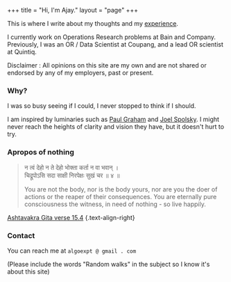 +++
title = "Hi, I'm Ajay."
layout = "page"
+++




This is where I write about my thoughts and my [experience](http://www.linkedin.com/in/ajayarn).

I currently work on Operations Research problems at Bain and Company. Previously, I was an OR / Data Scientist at Coupang, and a lead OR scientist at Quintiq.

Disclaimer
:  All opinions on this site are my own and are not shared or endorsed by any of my employers, past or present.

### Why?
I was so busy seeing if I could, I never stopped to think if I should. 

I am inspired by luminaries such as [Paul Graham](http://paulgraham.com/) and [Joel Spolsky](https://www.joelonsoftware.com/). I might never reach the heights of clarity and vision they have, but it doesn't hurt to try.



### Apropos of nothing

>न त्वं देहो न ते देहो भोक्ता कर्ता न वा भवान् ।  
> चिद्रूपोऽसि सदा साक्षी निरपेक्षः सुखं चर ॥ ४ ॥
>
> You are not the body, nor is the body yours, nor are you the doer of actions or the reaper of their consequences. You are eternally pure consciousness the witness, in need of nothing - so live happily.

[Ashtavakra Gita verse 15.4](https://www.wisdomlib.org/hinduism/book/ashtavakra-gita-sanskrit/d/doc345938.html)
{.text-align-right}


### Contact
You can reach me at `algoexpt @ gmail . com`

(Please include the words "Random walks" in the subject so I know it's about this site)




